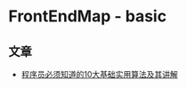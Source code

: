 # FrontEndMap - basic

## 文章

- [程序员必须知道的10大基础实用算法及其讲解](http://mp.weixin.qq.com/s?__biz=MjM5OTA1MDUyMA==&mid=206508277&idx=1&sn=c5058f94dcf2ffe3b1baedcd4527c660&scene=21#wechat_redirect)